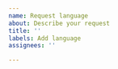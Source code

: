 ```yaml
---
name: Request language
about: Describe your request
title: ''
labels: Add language
assignees: ''

---
```



